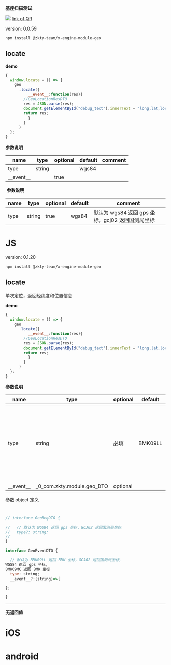 

**基座扫描测试**
<div id='modulename' style='display:none'>geo</div> <img id='qrimg' src='https://api.qrserver.com/v1/create-qr-code/?size=150x150&data=http://192.168.44.52:3000/docs/modules/all/dist/ui/index.html'></img>
<a id='qrlink' href="about:none">link of QR</a>


version: 0.0.59
``` bash
npm install @zkty-team/x-engine-module-geo
```

## locate



**demo**
``` js
{
  window.locate = () => {
    geo
      .locate({
          __event__:function(res){
        //GeoLocationResDTO
        res = JSON.parse(res);
        document.getElementById("debug_text").innerText = "long,lat,locs:"+ res["longitude"]+res["latitude"]+res["country"]+res["province"]+res["city"]+res["district"]+res["street"];
        return res;
          }
        }
      )
  };
}
```


**参数说明**

| name                        | type      | optional | default   | comment  |
| --------------------------- | --------- | -------- | --------- |--------- |
| type | string |  | wgs84 |  |
| \_\_event\_\_ |  | true |  |  |

​ 
**参数说明**

| name                        | type      | optional | default   | comment  |
| --------------------------- | --------- | -------- | --------- |--------- |
| type | string | true | wgs84 |  默认为 wgs84 返回 gps 坐标，gcj02 返回国测局坐标 |



# JS


version: 0.1.20
``` bash
npm install @zkty-team/x-engine-module-geo
```



## locate


单次定位，返回经纬度和位置信息


**demo**
``` js
{
  window.locate = () => {
    geo
      .locate({
          __event__:function(res){
        //GeoLocationResDTO
        res = JSON.parse(res);
        document.getElementById("debug_text").innerText = "long,lat,locs:"+ res["longitude"]+res["latitude"]+res["country"]+res["province"]+res["city"]+res["district"]+res["street"];
        return res;
          }
        }
      )
  };
}
``` 

	
**参数说明**

| name                        | type      | optional | default   | comment  |
| --------------------------- | --------- | -------- | --------- |--------- |
| type | string | 必填 | BMK09LL |  默认为 BMK09LL 返回 BMK 坐标，GCJ02 返回国测局坐标,WGS84 返回 gps 坐标,BMK09MC 返回 BMK 坐标 |
| \_\_event\_\_ | _0_com.zkty.module.geo_DTO | optional |  |  |


参数 object  定义
``` js


// interface GeoReqDTO {

//   // 默认为 WGS84 返回 gps 坐标，GCJ02 返回国测局坐标
//   type?: string;
// 
}

interface GeoEventDTO {

  // 默认为 BMK09LL 返回 BMK 坐标，GCJ02 返回国测局坐标,
WGS84 返回 gps 坐标,
BMK09MC 返回 BMK 坐标
  type: string;
  __event__?:(string)=>{

};

}
``` 


---------------------
**无返回值**



    

# iOS


# android



